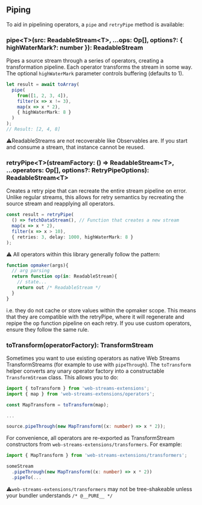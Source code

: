 
## Piping

To aid in pipelining operators, a `pipe` and `retryPipe` method is available: 

### pipe\<T>(src: ReadableStream\<T>, ...ops: Op[], options?: { highWaterMark?: number }): ReadableStream

Pipes a source stream through a series of operators, creating a transformation pipeline. Each operator transforms the stream in some way. The optional `highWaterMark` parameter controls buffering (defaults to 1).

```ts
let result = await toArray(
  pipe(
    from([1, 2, 3, 4]),
    filter(x => x != 3),
    map(x => x * 2),
    { highWaterMark: 8 }
  )
);
// Result: [2, 4, 8]
```

⚠️ReadableStreams are not recoverable like Observables are. If you start and consume a stream, that instance cannot be reused.  

### retryPipe\<T>(streamFactory: () => ReadableStream\<T>, ...operators: Op[], options?: RetryPipeOptions): ReadableStream\<T>

Creates a retry pipe that can recreate the entire stream pipeline on error. Unlike regular streams, this allows for retry semantics by recreating the source stream and reapplying all operators.

```ts
const result = retryPipe(
  () => fetchDataStream(), // Function that creates a new stream
  map(x => x * 2),
  filter(x => x > 10),
  { retries: 3, delay: 1000, highWaterMark: 8 }
);
```
⚠️ All operators within this library generally follow the pattern: 

```ts
function opmaker(args){
  // arg parsing
  return function op(in: ReadableStream){ 
    // state...
    return out /* ReadableStream */
  }
}
```
i.e. they do not cache or store values within the opmaker scope. This means that they are compatible with the retryPipe, where it will regenerate and repipe the op function pipeline on each retry. If you use custom operators, ensure they follow the same rule. 


### toTransform(operatorFactory): TransformStream

Sometimes you want to use existing operators as native Web Streams TransformStreams (for example to use with `pipeThrough`). The `toTransform` helper converts any unary operator factory into a constructable `TransformStream` class. This allows you to do:

```ts
import { toTransform } from 'web-streams-extensions';
import { map } from 'web-streams-extensions/operators';

const MapTransform = toTransform(map);

...

source.pipeThrough(new MapTransform((x: number) => x * 2));
```

For convenience, all operators are re-exported as TransformStream constructors from `web-streams-extensions/transformers`. For example:

```ts
import { MapTransform } from 'web-streams-extensions/transformers';

someStream
  .pipeThrough(new MapTransform((x: number) => x * 2))
  .pipeTo(...
```

️⚠️`web-streams-extensions/transformers` may not be tree-shakeable unless your bundler understands `/* @__PURE__ */`
